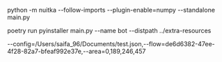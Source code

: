  python -m nuitka --follow-imports --plugin-enable=numpy --standalone main.py

 poetry run pyinstaller main.py --name bot  --distpath ../extra-resources

 --config=/Users/saifa_96/Documents/test.json,--flow=de6d6382-47ee-4f28-82a7-bfeaf992e37e,--area=0,189,246,457